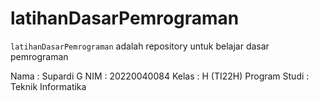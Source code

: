 # latihanDasarPemrograman
`latihanDasarPemrograman` adalah repository untuk belajar dasar pemrograman

Nama          : Supardi G
NIM           : 20220040084
Kelas         : H (TI22H)
Program Studi : Teknik Informatika
